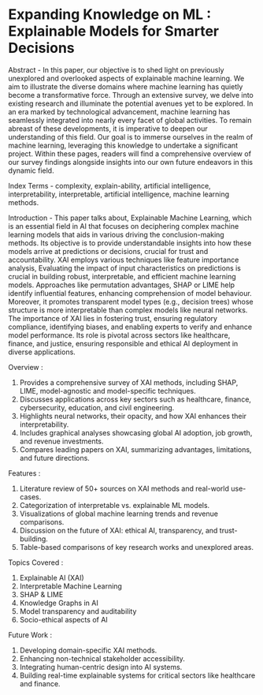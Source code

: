 # Expanding Knowledge on ML : Explainable Models for Smarter Decisions

Abstract - In this paper, our objective is to shed light on previously unexplored and overlooked aspects of explainable machine learning. We aim to illustrate the diverse domains where machine learning has quietly become a transformative force. Through an extensive survey, we delve into existing research and illuminate the potential avenues yet to be explored. In an era marked by technological advancement, machine learning has seamlessly integrated into nearly every facet of global activities. To remain abreast of these developments, it is imperative to deepen our understanding of this field. Our goal is to immerse ourselves in the realm of machine learning, leveraging this knowledge to undertake a significant project. Within these pages, readers will find a comprehensive overview of our survey findings alongside insights into our own future endeavors in this dynamic field. 

Index Terms - complexity, explain-ability, artificial intelligence, interpretability, interpretable, artificial intelligence, machine learning methods. 

Introduction - This paper talks about, Explainable Machine Learning, which is an essential field in AI that focuses on deciphering complex machine learning models that aids in various driving the conclusion-making methods. Its objective is to provide understandable insights into how these models arrive at predictions or decisions, crucial for trust and accountability. XAI employs various techniques like feature importance analysis, Evaluating the impact of  input characteristics on predictions is crucial in building robust, interpretable, and efficient machine learning models. Approaches like permutation advantages, SHAP or LIME help identify influential features, enhancing comprehension of model behaviour. Moreover, it promotes transparent model types (e.g., decision trees) whose structure is more interpretable than complex models like neural networks. The importance of XAI lies in fostering trust, ensuring regulatory compliance, identifying biases, and enabling experts to verify and enhance  model performance. Its role is pivotal across sectors like healthcare, finance, and justice, ensuring responsible and ethical AI deployment in diverse applications. 

Overview :
1. Provides a comprehensive survey of XAI methods, including SHAP, LIME, model-agnostic and model-specific techniques.
2. Discusses applications across key sectors such as healthcare, finance, cybersecurity, education, and civil engineering.
3. Highlights neural networks, their opacity, and how XAI enhances their interpretability.
4. Includes graphical analyses showcasing global AI adoption, job growth, and revenue investments.
5. Compares leading papers on XAI, summarizing advantages, limitations, and future directions.

Features :
1. Literature review of 50+ sources on XAI methods and real-world use-cases.
2. Categorization of interpretable vs. explainable ML models.
3. Visualizations of global machine learning trends and revenue comparisons.
4. Discussion on the future of XAI: ethical AI, transparency, and trust-building.
5. Table-based comparisons of key research works and unexplored areas.

Topics Covered :
1. Explainable AI (XAI)
2. Interpretable Machine Learning
3. SHAP & LIME
4. Knowledge Graphs in AI
5. Model transparency and auditability
6. Socio-ethical aspects of AI

Future Work :
1. Developing domain-specific XAI methods.
2. Enhancing non-technical stakeholder accessibility.
3. Integrating human-centric design into AI systems.
4. Building real-time explainable systems for critical sectors like healthcare and finance.



